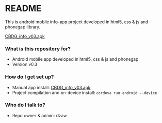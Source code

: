 # README #

This is android mobile info-app project developed in html5, css & js and phonegap library.

[CBDG_info_v03.apk](https://bitbucket.org/dzaw/cbdg_info_app/src/47afc16567e093d0efa67d1cccbce61105b9ee45/CBDG_info_v03.apk?at=master)

### What is this repository for? ###

* Android mobile app developed in html5, css & js and phonegap
* Version v0.3

### How do I get set up? ###

* Manual app install: [CBDG_info_v03.apk](https://bitbucket.org/dzaw/cbdg_info_app/src/47afc16567e093d0efa67d1cccbce61105b9ee45/CBDG_info_v03.apk?at=master)
* Project compilation and on-device install: `cordova run android --device`

### Who do I talk to? ###

* Repo owner & admin: dzaw